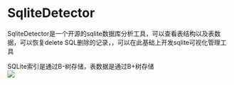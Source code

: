# SqliteDetector
SqliteDetector是一个开源的sqlite数据库分析工具，可以查看表结构以及表数据，可以恢复delete SQL删除的记录，，可以在此基础上开发sqlite可视化管理工具<br/>

SQLite索引是通过B-树存储，表数据是通过B+树存储<br/>
![](assets/sqlite_struct.png) 
